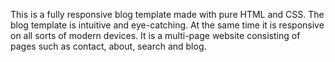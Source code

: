 This is a fully responsive blog template made with pure HTML and CSS. The blog template is intuitive and eye-catching. At the same time it is responsive on all sorts of modern devices. It is a multi-page website consisting of pages such as contact, about, search and blog. 